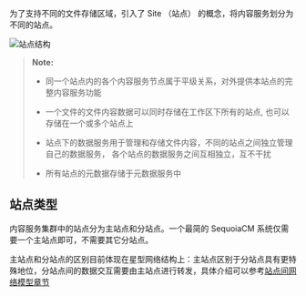 为了支持不同的文件存储区域，引入了 Site （站点） 的概念，将内容服务划分为不同的站点。

![站点结构][site_arch]

>  **Note:**
>
>  * 同一个站点内的各个内容服务节点属于平级关系，对外提供本站点的完整内容服务功能
>
>  * 一个文件的文件内容数据可以同时存储在工作区下所有的站点, 也可以存储在一个或多个站点上
>
>  * 站点下的数据服务用于管理和存储文件内容，不同的站点之间独立管理自己的数据服务， 各个站点的数据服务之间互相独立，互不干扰
>
>  * 所有站点的元数据存储于元数据服务中


## 站点类型 ##

内容服务集群中的站点分为主站点和分站点。一个最简的 SequoiaCM 系统仅需要一个主站点即可，不需要其它分站点。

主站点和分站点的区别目前体现在星型网络结构上：主站点区别于分站点具有更特殊地位，分站点间的数据交互需要由主站点进行转发，具体介绍可以参考[站点间网络模型章节][site_network]

[site_arch]:Architecture/Business_Concept/site.png
[site_network]:Architecture/site_network.md
